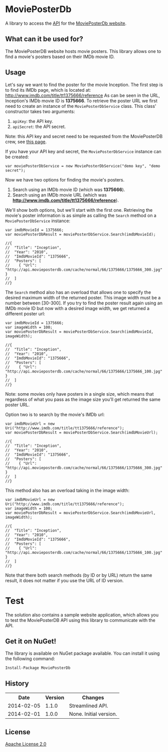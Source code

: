 # MoviePosterDb
A library to access the [API](http://api.movieposterdb.com/) for the [MoviePosterDb website](http://www.movieposterdb.com).

## What can it be used for?
The MoviePosterDB website hosts movie posters. This library allows one to find a movie's posters based on their IMDb movie ID.

## Usage
Let's say we want to find the poster for the movie Inception. The first step is to find its IMDb page, which is located at: http://www.imdb.com/title/tt1375666/reference
As can be seen in the URL, Inception's IMDb movie ID is **1375666**. To retrieve the poster URL we first need to create an instance of the `MoviePosterDbService` class. This class' constructor takes two arguments:

1. `apiKey`: the API key.
2. `apiSecret`: the API secret.

Note: this API key and secret need to be requested from the MoviePosterDB crew, see [this page](http://www.movieposterdb.com/help/contact/#api).

If you have your API key and secret, the `MoviePosterDbService` instance can be created:
    
    var moviePosterDbService = new MoviePosterDbService("demo key", "demo secret");

Now we have two options for finding the movie's posters.

1. Search using an IMDb movie ID (which was **1375666**).
2. Search using an IMDb movie URL (which was **http://www.imdb.com/title/tt1375666/reference**).

We'll show both options, but we'll start with the first one. Retrieving the movie's poster information is as simple as calling the `Search` method on a `MoviePosterDbService` instance:

    var imdbMovieId = 1375666;
    var moviePosterDbResult = moviePosterDbService.Search(imdbMovieId);

    //{
    //  "Title": "Inception",
    //  "Year": "2010",
    //  "ImdbMovieId": "1375666",
    //  "Posters": [
    //    { "Url": "http://api.movieposterdb.com/cache/normal/66/1375666/1375666_300.jpg" }
    //  ]
    //}
        
The `Search` method also has an overload that allows one to specify the desired maximum width of the returned poster. This image width must be a number between [30-300].
If you try to find the poster result again using an IMDb movie ID but now with a desired image width, we get returned a different poster url:

    var imdbMovieId = 1375666;
    var imageWidth = 100;
    var moviePosterDbResult = moviePosterDbService.Search(imdbMovieId, imageWidth);

    //{
    //  "Title": "Inception",
    //  "Year": "2010",
    //  "ImdbMovieId": "1375666",
    //  "Posters": [
    //    { "Url": "http://api.movieposterdb.com/cache/normal/66/1375666/1375666_100.jpg" }
    //  ]
    //}

Note: some movies only have posters in a single size, which means that regardless of what you pass as the image size you'll get returned the same poster URL.

Option two is to search by the movie's IMDb url:

    var imdbMovieUrl = new Uri("http://www.imdb.com/title/tt1375666/reference");
    var moviePosterDbResult = moviePosterDbService.Search(imdbMovieUrl);

    //{
    //  "Title": "Inception",
    //  "Year": "2010",
    //  "ImdbMovieId": "1375666",
    //  "Posters": [
    //    { "Url": "http://api.movieposterdb.com/cache/normal/66/1375666/1375666_300.jpg" }
    //  ]
    //}

This method also has an overload taking in the image width:

    var imdbMovieUrl = new Uri("http://www.imdb.com/title/tt1375666/reference");
    var imageWidth = 100;
    var moviePosterDbResult = moviePosterDbService.Search(imdbMovieUrl, imageWidth);

    //{
    //  "Title": "Inception",
    //  "Year": "2010",
    //  "ImdbMovieId": "1375666",
    //  "Posters": [
    //    { "Url": "http://api.movieposterdb.com/cache/normal/66/1375666/1375666_100.jpg" }
    //  ]
    //}
   
Note that there both search methods (by ID or by URL) return the same result, it does not matter if you use the URL of ID version.

# Test

The solution also contains a sample website application, which allows you to test the MoviePosterDB API using this library to communicate with the API.

## Get it on NuGet!
The library is available on NuGet package available. You can install it using the following command:

    Install-Package MoviePosterDb

## History
<table>
  <tr>
     <th>Date</th>
     <th>Version</th>
     <th>Changes</th>
  </tr>
  <tr>
     <td>2014-02-05</td>
     <td>1.1.0</td>
     <td>Streamlined API.</td>
  </tr>
  <tr>
     <td>2014-02-01</td>
     <td>1.0.0</td>
     <td>None. Initial version.</td>
  </tr>
</table>

## License
[Apache License 2.0](LICENSE)
